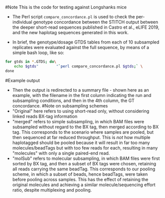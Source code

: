 #Note
This is the code for testing against Longshanks mice

- The Perl script `compare_concordance.pl` is used to check the per-individual genotype concordance between the STITCH output between the deeper short-read sequences published in Castro et al., eLIFE 2019, and the new haplotag sequences generated in this work.

- In brief, the genotype/dosage GTDS tables from each of 10 subsampled replicates were evaluated against the full sequence, by means of a simple bash loop, like so:

```bash
for gtds in *.GTDS; do\
    echo $gtds"        "`perl compare_concordance.pl $gtds;` \
done
```
#Example output
- Then the output is redirected to a summary file - shown here as an example, with the filename in the first column indicating the run and subsampling conditions, and then in the 4th column, the GT concordance.
#Note on subsampling schemes
- "Original" here refers to using short-read only, without considering linked reads BX-tag information
- "merged" refers to simple subsampling, in which BAM files were subsampled without regard to the BX tag, then merged according to BX tag. This corresponds to the scenario where samples are pooled, but then sequenced at far reduced throughput. This is *not* how multiple haplotagged should be pooled because it will result in far too many molecules/beadTags but with too few reads for each, resulting in many "molecules" with only a single paired-end read.
- "molSub" refers to molecular subsampling, in which BAM files were first sorted by BX tag, and then a subset of BX tags were chosen, retaining all reads carrying the same beadTag. This corresponds to our pooling scheme, in which a subset of beads, hence beadTags, were taken before pooling across samples. This has the effect of retaining the original molecules and achieving a similar molecule/sequencing effort ratio, despite multiplexing and pooling.
